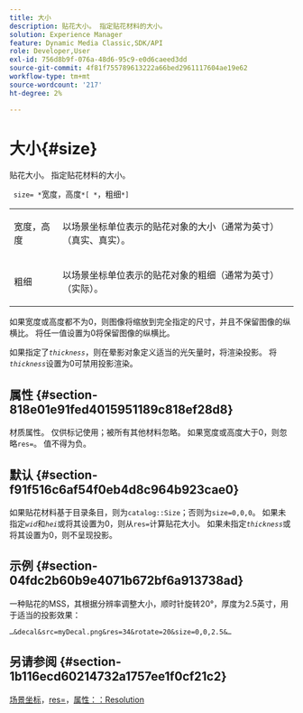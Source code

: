 ```yaml
---
title: 大小
description: 贴花大小。 指定贴花材料的大小。
solution: Experience Manager
feature: Dynamic Media Classic,SDK/API
role: Developer,User
exl-id: 756d8b9f-076a-48d6-95c9-e0d6caeed3dd
source-git-commit: 4f81f755789613222a66bed2961117604ae19e62
workflow-type: tm+mt
source-wordcount: '217'
ht-degree: 2%

---
```


# 大小{#size}

贴花大小。 指定贴花材料的大小。

` size= *`宽度，高度`*[ *`，粗细`*]`

<table id="simpletable_00B1226F3B8B49D895D1269AB03D5043"> 
 <tr class="strow"> 
  <td class="stentry"> <p> <span class="varname">宽度，高度</span> </p> </td> 
  <td class="stentry"> <p>以场景坐标单位表示的贴花对象的大小（通常为英寸）（真实、真实）。 </p> </td> 
 </tr> 
 <tr class="strow"> 
  <td class="stentry"> <p> <span class="varname">粗细</span> </p> </td> 
  <td class="stentry"> <p>以场景坐标单位表示的贴花对象的粗细（通常为英寸）（实际）。 </p> </td> 
 </tr> 
</table>

如果宽度或高度都不为0，则图像将缩放到完全指定的尺寸，并且不保留图像的纵横比。 将任一值设置为0将保留图像的纵横比。

如果指定了&#x200B;*`thickness`*，则在晕影对象定义适当的光矢量时，将渲染投影。 将&#x200B;*`thickness`*&#x200B;设置为0可禁用投影渲染。

## 属性 {#section-818e01e91fed4015951189c818ef28d8}

材质属性。 仅供标记使用；被所有其他材料忽略。 如果宽度或高度大于0，则忽略`res=`。 值不得为负。

## 默认 {#section-f91f516c6af54f0eb4d8c964b923cae0}

如果贴花材料基于目录条目，则为`catalog::Size`；否则为`size=0,0,0`。 如果未指定&#x200B;*`wid`*&#x200B;和&#x200B;*`hei`*&#x200B;或将其设置为0，则从`res=`计算贴花大小。 如果未指定&#x200B;*`thickness`*&#x200B;或将其设置为0，则不呈现投影。

## 示例 {#section-04fdc2b60b9e4071b672bf6a913738ad}

一种贴花的MSS，其根据分辨率调整大小，顺时针旋转20°，厚度为2.5英寸，用于适当的投影效果：

`…&decal&src=myDecal.png&res=34&rotate=20&size=0,0,2.5&…`

## 另请参阅 {#section-1b116ecd60214732a1757ee1f0cf21c2}

[场景坐标](../../../../../ir-api/http-protocol/image-rendering-api-ref/c-ir-http-protocol-ref/c-ir-http-protocol-syntax-and-features/c-ir-vignettes/c-ir-scene-coordinates.md#concept-528507024fa640b19a2631357febf7f1)，[res=](../../../../../ir-api/http-protocol/image-rendering-api-ref/c-ir-http-protocol-ref/c-ir-http-protocol-command-reference/r-ir-res.md#reference-0ad9de8887144c83a6db97b4994f7c04)，[属性：：Resolution](../../../../../ir-api/material-cat/image-rendering-api-ref/c-ir-material-catalog/c-ir-attributes-reference/r-ir-resolution.md#reference-09fe14e6bfbf4db6b7f4369fffecc806)
